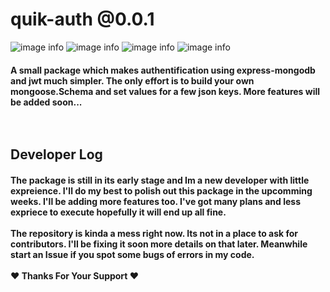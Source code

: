 # quik-auth @0.0.1

![image info](https://img.shields.io/github/issues/CyberFlaw/json-auth)
![image info](https://img.shields.io/github/forks/CyberFlaw/json-auth)
![image info](https://img.shields.io/github/stars/CyberFlaw/json-auth)
![image info](https://img.shields.io/github/license/CyberFlaw/json-auth)

<h4>A small package which makes authentification using express-mongodb and jwt much simpler. The only effort is to build your own mongoose.Schema and set values for a few json keys. More features will be added soon...

<br/>
<br/>

<br>

<!-- <h2> How to Configure:
<h4>
<ol>
<li>

Run `npm i express mongoose jsonwebtoken`

<li>

Run `npm i json-auth`

<li>

Make a file with name **config.json**
in the root directory

<li>Populate the JSON with the appropriate schema
<br>

```
{
    "schemaPath": "path of your mongoose.Schema for your user",

    "jwt":{
            "expiresIn": "refer jwt documentation"
    }
}
```

schemaPath can be left out to use the default schema which is:

```
// Importing dependencies
const mongoose = require("mongoose");

// Defining post schema
const userSchema = new mongoose.Schema(
  {
    name: {
      type: String,
      required: true,
      min: 6,
      max: 12,
    },
    email: {
      type: String,
      required: true,
      min: 6,
      max: 32,
    },
    password: {
      type: String,
      required: true,
      min: 6,
      max: 124,
    },
    date: {
      type: Date,
      default: Date.now,
    },
  },
  { collection: "users" }
);

module.exports = mongoose.model("User", userSchema);

```

<br>

<li>

Make a file with name **env.json**
in the root directory and add this your .gitignore

<li>Populate the JSON with the appropriate schema
<br>

```
{
    "dbConnect": "db auth key",
    "privateKey": "string for signing jwt (HMAC SHA256 currently)"
}
```

<li>Require the package by using
and execute the funtion you pass down a port for your local server<br>

```
const {launchServer, auth, app} = require('@cyberflaw/express-mongodb-jwt');

launchServer(port);

app.get(
  '/private/route',
  auth,
  (req,res) => res.send("Its a private route!")
);
```

<li>

`auth` is a Middleware which can be passed to your other routed in order to make it private. This will be the middleware code running in the background

```

const token = req.header("token");

  if (!token) return res.status(401).json({ message: "Auth Error" });

  try {
    const decoded = jwt.verify(token, process.env.PRIVATE_KEY);
    req.user = decoded.user;

    next();
  } catch (err) {
    console.log(err);
    res.status(500).send({ message: "Invalid Token" });
  }

```

<li>Hopefully it will workout
</ol>

<br/>
<h3>

[Click Here](https://github.com/CyberFlaw/json-auth)
to visit the Github repo

[Click Here](https://www.npmjs.com/package/json-auth)
to visit the npmjs

<br> -->

<h2>Developer Log
<h4>
The package is still in its early stage and Im a new developer with little expreience. I'll do my best to polish out this package in the upcomming weeks. I'll be adding more features too. I've got many plans and less expriece to execute hopefully it will end up all fine.
<br>
<br>
The repository is kinda a mess right now. Its not in a place to ask for contributors. I'll be fixing it soon more details on that later. Meanwhile start an Issue if you spot some bugs of errors in my code. 
<br>
<br>
❤ Thanks For Your Support ❤
